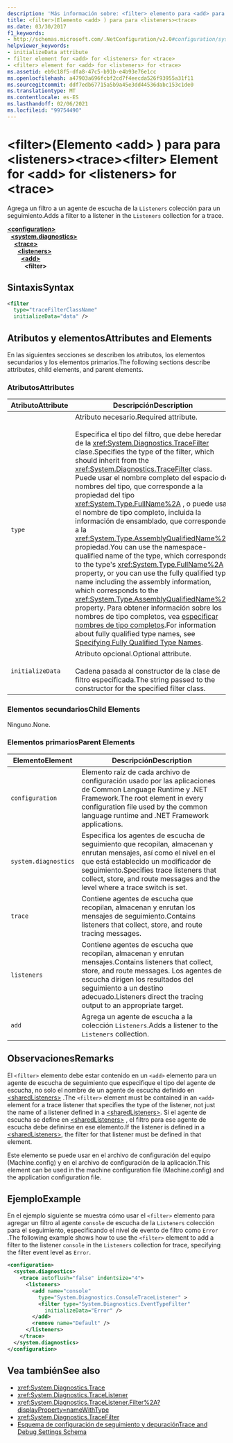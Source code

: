```yaml
---
description: 'Más información sobre: <filter> elemento para <add> para <listeners><trace>'
title: <filter>(Elemento <add> ) para para <listeners><trace>
ms.date: 03/30/2017
f1_keywords:
- http://schemas.microsoft.com/.NetConfiguration/v2.0#configuration/system.diagnostics/trace/listeners/add/filter
helpviewer_keywords:
- initializeData attribute
- filter element for <add> for <listeners> for <trace>
- <filter> element for <add> for <listeners> for <trace>
ms.assetid: eb9c18f5-dfa8-47c5-b91b-e4b93e76e1cc
ms.openlocfilehash: a47903a696fcbf2cd7f4eecda526f93955a31f11
ms.sourcegitcommit: ddf7edb67715a5b9a45e3dd44536dabc153c1de0
ms.translationtype: MT
ms.contentlocale: es-ES
ms.lasthandoff: 02/06/2021
ms.locfileid: "99754490"
---
```

# <a name="filter-element-for-add-for-listeners-for-trace"></a><span data-ttu-id="2a03e-103">\<filter>(Elemento \<add> ) para para \<listeners>\<trace></span><span class="sxs-lookup"><span data-stu-id="2a03e-103">\<filter> Element for \<add> for \<listeners> for \<trace></span></span>

<span data-ttu-id="2a03e-104">Agrega un filtro a un agente de escucha de la `Listeners` colección para un seguimiento.</span><span class="sxs-lookup"><span data-stu-id="2a03e-104">Adds a filter to a listener in the `Listeners` collection for a trace.</span></span>  

[**\<configuration>**](../configuration-element.md)\
&nbsp;&nbsp;[**\<system.diagnostics>**](system-diagnostics-element.md)\
&nbsp;&nbsp;&nbsp;&nbsp;[**\<trace>**](trace-element.md)\
&nbsp;&nbsp;&nbsp;&nbsp;&nbsp;&nbsp;[**\<listeners>**](listeners-element-for-trace.md)\
&nbsp;&nbsp;&nbsp;&nbsp;&nbsp;&nbsp;&nbsp;&nbsp;[**\<add>**](add-element-for-listeners-for-trace.md)\
&nbsp;&nbsp;&nbsp;&nbsp;&nbsp;&nbsp;&nbsp;&nbsp;&nbsp;&nbsp;**\<filter>**

## <a name="syntax"></a><span data-ttu-id="2a03e-105">Sintaxis</span><span class="sxs-lookup"><span data-stu-id="2a03e-105">Syntax</span></span>  
  
```xml  
<filter
  type="traceFilterClassName"
  initializeData="data" />  
```  
  
## <a name="attributes-and-elements"></a><span data-ttu-id="2a03e-106">Atributos y elementos</span><span class="sxs-lookup"><span data-stu-id="2a03e-106">Attributes and Elements</span></span>  

 <span data-ttu-id="2a03e-107">En las siguientes secciones se describen los atributos, los elementos secundarios y los elementos primarios.</span><span class="sxs-lookup"><span data-stu-id="2a03e-107">The following sections describe attributes, child elements, and parent elements.</span></span>  
  
### <a name="attributes"></a><span data-ttu-id="2a03e-108">Atributos</span><span class="sxs-lookup"><span data-stu-id="2a03e-108">Attributes</span></span>  
  
|<span data-ttu-id="2a03e-109">Atributo</span><span class="sxs-lookup"><span data-stu-id="2a03e-109">Attribute</span></span>|<span data-ttu-id="2a03e-110">Descripción</span><span class="sxs-lookup"><span data-stu-id="2a03e-110">Description</span></span>|  
|---------------|-----------------|  
|`type`|<span data-ttu-id="2a03e-111">Atributo necesario.</span><span class="sxs-lookup"><span data-stu-id="2a03e-111">Required attribute.</span></span><br /><br /> <span data-ttu-id="2a03e-112">Especifica el tipo del filtro, que debe heredar de la <xref:System.Diagnostics.TraceFilter> clase.</span><span class="sxs-lookup"><span data-stu-id="2a03e-112">Specifies the type of the filter, which should inherit from the <xref:System.Diagnostics.TraceFilter> class.</span></span> <span data-ttu-id="2a03e-113">Puede usar el nombre completo del espacio de nombres del tipo, que corresponde a la propiedad del tipo <xref:System.Type.FullName%2A> , o puede usar el nombre de tipo completo, incluida la información de ensamblado, que corresponde a la <xref:System.Type.AssemblyQualifiedName%2A> propiedad.</span><span class="sxs-lookup"><span data-stu-id="2a03e-113">You can use the namespace-qualified name of the type, which corresponds to the type's <xref:System.Type.FullName%2A> property, or you can use the fully qualified type name including the assembly information, which corresponds to the <xref:System.Type.AssemblyQualifiedName%2A> property.</span></span> <span data-ttu-id="2a03e-114">Para obtener información sobre los nombres de tipo completos, vea [especificar nombres de tipo completos](../../../reflection-and-codedom/specifying-fully-qualified-type-names.md).</span><span class="sxs-lookup"><span data-stu-id="2a03e-114">For information about fully qualified type names, see [Specifying Fully Qualified Type Names](../../../reflection-and-codedom/specifying-fully-qualified-type-names.md).</span></span>|  
|`initializeData`|<span data-ttu-id="2a03e-115">Atributo opcional.</span><span class="sxs-lookup"><span data-stu-id="2a03e-115">Optional attribute.</span></span><br /><br /> <span data-ttu-id="2a03e-116">Cadena pasada al constructor de la clase de filtro especificada.</span><span class="sxs-lookup"><span data-stu-id="2a03e-116">The string passed to the constructor for the specified filter class.</span></span>|  
  
### <a name="child-elements"></a><span data-ttu-id="2a03e-117">Elementos secundarios</span><span class="sxs-lookup"><span data-stu-id="2a03e-117">Child Elements</span></span>  

 <span data-ttu-id="2a03e-118">Ninguno.</span><span class="sxs-lookup"><span data-stu-id="2a03e-118">None.</span></span>  
  
### <a name="parent-elements"></a><span data-ttu-id="2a03e-119">Elementos primarios</span><span class="sxs-lookup"><span data-stu-id="2a03e-119">Parent Elements</span></span>  
  
|<span data-ttu-id="2a03e-120">Elemento</span><span class="sxs-lookup"><span data-stu-id="2a03e-120">Element</span></span>|<span data-ttu-id="2a03e-121">Descripción</span><span class="sxs-lookup"><span data-stu-id="2a03e-121">Description</span></span>|  
|-------------|-----------------|  
|`configuration`|<span data-ttu-id="2a03e-122">Elemento raíz de cada archivo de configuración usado por las aplicaciones de Common Language Runtime y .NET Framework.</span><span class="sxs-lookup"><span data-stu-id="2a03e-122">The root element in every configuration file used by the common language runtime and .NET Framework applications.</span></span>|  
|`system.diagnostics`|<span data-ttu-id="2a03e-123">Especifica los agentes de escucha de seguimiento que recopilan, almacenan y enrutan mensajes, así como el nivel en el que está establecido un modificador de seguimiento.</span><span class="sxs-lookup"><span data-stu-id="2a03e-123">Specifies trace listeners that collect, store, and route messages and the level where a trace switch is set.</span></span>|  
|`trace`|<span data-ttu-id="2a03e-124">Contiene agentes de escucha que recopilan, almacenan y enrutan los mensajes de seguimiento.</span><span class="sxs-lookup"><span data-stu-id="2a03e-124">Contains listeners that collect, store, and route tracing messages.</span></span>|  
|`listeners`|<span data-ttu-id="2a03e-125">Contiene agentes de escucha que recopilan, almacenan y enrutan mensajes.</span><span class="sxs-lookup"><span data-stu-id="2a03e-125">Contains listeners that collect, store, and route messages.</span></span> <span data-ttu-id="2a03e-126">Los agentes de escucha dirigen los resultados del seguimiento a un destino adecuado.</span><span class="sxs-lookup"><span data-stu-id="2a03e-126">Listeners direct the tracing output to an appropriate target.</span></span>|  
|`add`|<span data-ttu-id="2a03e-127">Agrega un agente de escucha a la colección `Listeners`.</span><span class="sxs-lookup"><span data-stu-id="2a03e-127">Adds a listener to the `Listeners` collection.</span></span>|  
  
## <a name="remarks"></a><span data-ttu-id="2a03e-128">Observaciones</span><span class="sxs-lookup"><span data-stu-id="2a03e-128">Remarks</span></span>  

 <span data-ttu-id="2a03e-129">El `<filter>` elemento debe estar contenido en un `<add>` elemento para un agente de escucha de seguimiento que especifique el tipo del agente de escucha, no solo el nombre de un agente de escucha definido en [\<sharedListeners>](sharedlisteners-element.md) .</span><span class="sxs-lookup"><span data-stu-id="2a03e-129">The `<filter>` element must be contained in an `<add>` element for a trace listener that specifies the type of the listener, not just the name of a listener defined in a [\<sharedListeners>](sharedlisteners-element.md).</span></span> <span data-ttu-id="2a03e-130">Si el agente de escucha se define en [\<sharedListeners>](sharedlisteners-element.md) , el filtro para ese agente de escucha debe definirse en ese elemento.</span><span class="sxs-lookup"><span data-stu-id="2a03e-130">If the listener is defined in a [\<sharedListeners>](sharedlisteners-element.md), the filter for that listener must be defined in that element.</span></span>  
  
 <span data-ttu-id="2a03e-131">Este elemento se puede usar en el archivo de configuración del equipo (Machine.config) y en el archivo de configuración de la aplicación.</span><span class="sxs-lookup"><span data-stu-id="2a03e-131">This element can be used in the machine configuration file (Machine.config) and the application configuration file.</span></span>  
  
## <a name="example"></a><span data-ttu-id="2a03e-132">Ejemplo</span><span class="sxs-lookup"><span data-stu-id="2a03e-132">Example</span></span>  

 <span data-ttu-id="2a03e-133">En el ejemplo siguiente se muestra cómo usar el `<filter>` elemento para agregar un filtro al agente `console` de escucha de la `Listeners` colección para el seguimiento, especificando el nivel de evento de filtro como `Error` .</span><span class="sxs-lookup"><span data-stu-id="2a03e-133">The following example shows how to use the `<filter>` element to add a filter to the listener `console` in the `Listeners` collection for trace, specifying the filter event level as `Error`.</span></span>  
  
```xml  
<configuration>  
  <system.diagnostics>  
    <trace autoflush="false" indentsize="4">  
      <listeners>  
        <add name="console"
          type="System.Diagnostics.ConsoleTraceListener" >  
          <filter type="System.Diagnostics.EventTypeFilter"
            initializeData="Error" />  
        </add>  
        <remove name="Default" />  
      </listeners>  
    </trace>  
  </system.diagnostics>  
</configuration>  
```  
  
## <a name="see-also"></a><span data-ttu-id="2a03e-134">Vea también</span><span class="sxs-lookup"><span data-stu-id="2a03e-134">See also</span></span>

- <xref:System.Diagnostics.Trace>
- <xref:System.Diagnostics.TraceListener>
- <xref:System.Diagnostics.TraceListener.Filter%2A?displayProperty=nameWithType>
- <xref:System.Diagnostics.TraceFilter>
- [<span data-ttu-id="2a03e-135">Esquema de configuración de seguimiento y depuración</span><span class="sxs-lookup"><span data-stu-id="2a03e-135">Trace and Debug Settings Schema</span></span>](index.md)
